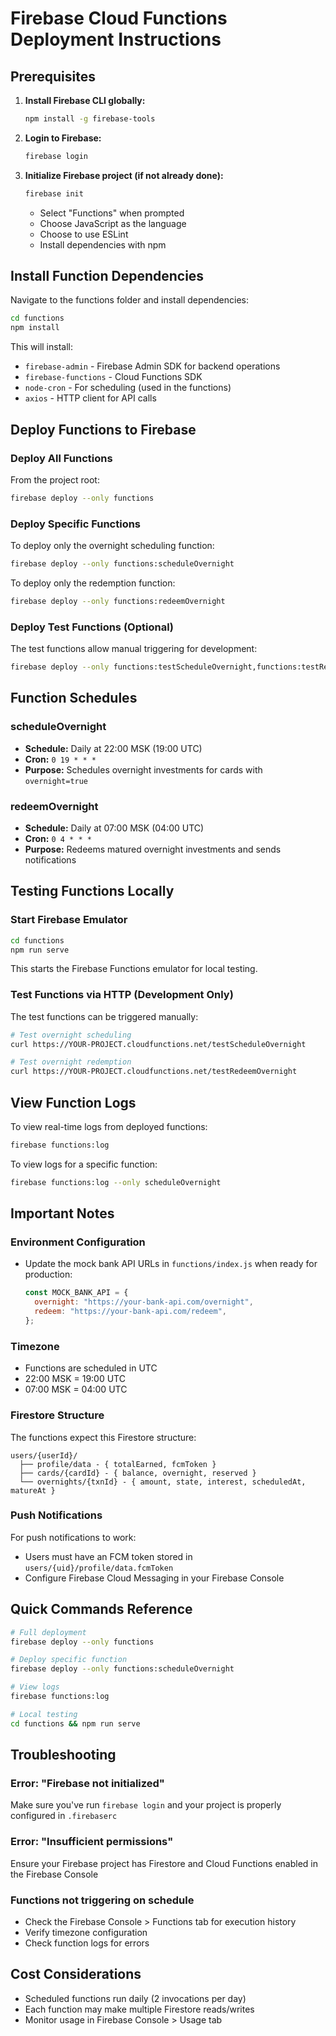 # Firebase Cloud Functions Deployment Instructions

## Prerequisites

1. **Install Firebase CLI globally:**
   ```bash
   npm install -g firebase-tools
   ```

2. **Login to Firebase:**
   ```bash
   firebase login
   ```

3. **Initialize Firebase project (if not already done):**
   ```bash
   firebase init
   ```
   - Select "Functions" when prompted
   - Choose JavaScript as the language
   - Choose to use ESLint
   - Install dependencies with npm

## Install Function Dependencies

Navigate to the functions folder and install dependencies:

```bash
cd functions
npm install
```

This will install:
- `firebase-admin` - Firebase Admin SDK for backend operations
- `firebase-functions` - Cloud Functions SDK
- `node-cron` - For scheduling (used in the functions)
- `axios` - HTTP client for API calls

## Deploy Functions to Firebase

### Deploy All Functions

From the project root:

```bash
firebase deploy --only functions
```

### Deploy Specific Functions

To deploy only the overnight scheduling function:

```bash
firebase deploy --only functions:scheduleOvernight
```

To deploy only the redemption function:

```bash
firebase deploy --only functions:redeemOvernight
```

### Deploy Test Functions (Optional)

The test functions allow manual triggering for development:

```bash
firebase deploy --only functions:testScheduleOvernight,functions:testRedeemOvernight
```

## Function Schedules

### scheduleOvernight
- **Schedule:** Daily at 22:00 MSK (19:00 UTC)
- **Cron:** `0 19 * * *`
- **Purpose:** Schedules overnight investments for cards with `overnight=true`

### redeemOvernight
- **Schedule:** Daily at 07:00 MSK (04:00 UTC)
- **Cron:** `0 4 * * *`
- **Purpose:** Redeems matured overnight investments and sends notifications

## Testing Functions Locally

### Start Firebase Emulator

```bash
cd functions
npm run serve
```

This starts the Firebase Functions emulator for local testing.

### Test Functions via HTTP (Development Only)

The test functions can be triggered manually:

```bash
# Test overnight scheduling
curl https://YOUR-PROJECT.cloudfunctions.net/testScheduleOvernight

# Test overnight redemption
curl https://YOUR-PROJECT.cloudfunctions.net/testRedeemOvernight
```

## View Function Logs

To view real-time logs from deployed functions:

```bash
firebase functions:log
```

To view logs for a specific function:

```bash
firebase functions:log --only scheduleOvernight
```

## Important Notes

### Environment Configuration

- Update the mock bank API URLs in `functions/index.js` when ready for production:
  ```javascript
  const MOCK_BANK_API = {
    overnight: "https://your-bank-api.com/overnight",
    redeem: "https://your-bank-api.com/redeem",
  };
  ```

### Timezone

- Functions are scheduled in UTC
- 22:00 MSK = 19:00 UTC
- 07:00 MSK = 04:00 UTC

### Firestore Structure

The functions expect this Firestore structure:

```
users/{userId}/
  ├── profile/data - { totalEarned, fcmToken }
  ├── cards/{cardId} - { balance, overnight, reserved }
  └── overnights/{txnId} - { amount, state, interest, scheduledAt, matureAt }
```

### Push Notifications

For push notifications to work:
- Users must have an FCM token stored in `users/{uid}/profile/data.fcmToken`
- Configure Firebase Cloud Messaging in your Firebase Console

## Quick Commands Reference

```bash
# Full deployment
firebase deploy --only functions

# Deploy specific function
firebase deploy --only functions:scheduleOvernight

# View logs
firebase functions:log

# Local testing
cd functions && npm run serve
```

## Troubleshooting

### Error: "Firebase not initialized"
Make sure you've run `firebase login` and your project is properly configured in `.firebaserc`

### Error: "Insufficient permissions"
Ensure your Firebase project has Firestore and Cloud Functions enabled in the Firebase Console

### Functions not triggering on schedule
- Check the Firebase Console > Functions tab for execution history
- Verify timezone configuration
- Check function logs for errors

## Cost Considerations

- Scheduled functions run daily (2 invocations per day)
- Each function may make multiple Firestore reads/writes
- Monitor usage in Firebase Console > Usage tab
